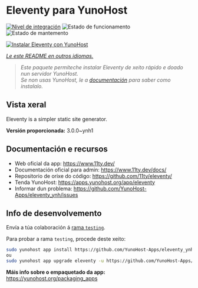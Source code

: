 <!--
NOTA: Este README foi creado automáticamente por <https://github.com/YunoHost/apps/tree/master/tools/readme_generator>
NON debe editarse manualmente.
-->

# Eleventy para YunoHost

[![Nivel de integración](https://dash.yunohost.org/integration/eleventy.svg)](https://ci-apps.yunohost.org/ci/apps/eleventy/) ![Estado de funcionamento](https://ci-apps.yunohost.org/ci/badges/eleventy.status.svg) ![Estado de mantemento](https://ci-apps.yunohost.org/ci/badges/eleventy.maintain.svg)

[![Instalar Eleventy con YunoHost](https://install-app.yunohost.org/install-with-yunohost.svg)](https://install-app.yunohost.org/?app=eleventy)

*[Le este README en outros idiomas.](./ALL_README.md)*

> *Este paquete permíteche instalar Eleventy de xeito rápido e doado nun servidor YunoHost.*  
> *Se non usas YunoHost, le a [documentación](https://yunohost.org/install) para saber como instalalo.*

## Vista xeral

Eleventy is a simpler static site generator.


**Versión proporcionada:** 3.0.0~ynh1

## Documentación e recursos

- Web oficial da app: <https://www.11ty.dev/>
- Documentación oficial para admin: <https://www.11ty.dev/docs/>
- Repositorio de orixe do código: <https://github.com/11ty/eleventy/>
- Tenda YunoHost: <https://apps.yunohost.org/app/eleventy>
- Informar dun problema: <https://github.com/YunoHost-Apps/eleventy_ynh/issues>

## Info de desenvolvemento

Envía a túa colaboración á [rama `testing`](https://github.com/YunoHost-Apps/eleventy_ynh/tree/testing).

Para probar a rama `testing`, procede deste xeito:

```bash
sudo yunohost app install https://github.com/YunoHost-Apps/eleventy_ynh/tree/testing --debug
ou
sudo yunohost app upgrade eleventy -u https://github.com/YunoHost-Apps/eleventy_ynh/tree/testing --debug
```

**Máis info sobre o empaquetado da app:** <https://yunohost.org/packaging_apps>
